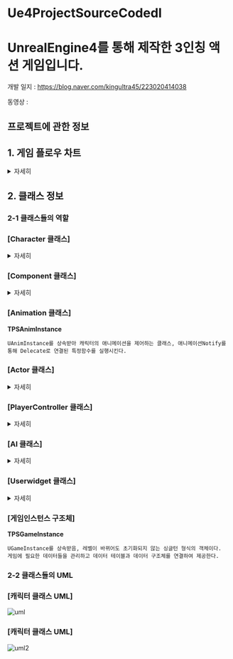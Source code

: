 # Ue4ProjectSourceCodedI
# UnrealEngine4를 통해 제작한 3인칭 액션 게임입니다.

개발 일지 : https://blog.naver.com/kingultra45/223020414038

동영상   :

## 프로젝트에 관한 정보
## 1. 게임 플로우 차트
<details>
    <summary>자세히</summary>


![스크린샷 2023-03-31 052810](https://user-images.githubusercontent.com/85017198/228956615-da278aba-7889-4aa5-9b30-9af6976d4446.png)

</details>
    
## 2. 클래스 정보
### 2-1 클래스들의 역할
### [Character 클래스]
<details>
    <summary>자세히</summary>


**Basic_Character**

    ACharacter 클래스를 상속받는 가장 기본적인 캐릭터 클래스, 공통되는 TakeDamage, DieCharacter, Buff, DeBuff를 수행
                  
**TPS_Character**

    ABasic_Character를 상속 받음, 플래이어 캐릭터를 조종하는 클래스

**EnemyBasic_Character**

    ABasic_Character를 상속 받음, 적 캐릭터의 공통되는 속성을 모아 놓은 클래스, 
    캐릭터가 데미지를 입을 시 플로팅 데미지 출력, 사망시 포인트 획득
                        
**EnemyMelee_Character**

    AEnemyBasic_Character를 상속 받음, 적 캐릭터 중에서 근거리 공격을 수행하는 캐릭터 클래스

**EnemyRange_Character**

    AEnemyBasic_Character를 상속 받음, 적 캐릭터 중에서 원거리 공격을 수행하는 캐릭터 클래스, 화살을 스폰하여 발사


</details>

### [Component 클래스]
<details>
    <summary>자세히</summary>
    
    
**Character_Stat_Component**

    UActorComponent를 상속받아 Basic_Character에 구성되는 클래스, 캐릭터의 체력, 공격력, 특성 등의 정보를 제어한다. 

    
</details>
    
### [Animation 클래스]
**TPSAnimInstance**

    UAnimInstance를 상속받아 캐릭터의 애니메이션을 제어하는 클래스, 애니메이션Notify를 통해 Delecate로 연결된 특정함수를 실행시킨다. 


### [Actor 클래스]
<details>
    <summary>자세히</summary>
    
    
**Weapon_Actor** 

    AAcor 클래스를 상속 받음, TPS_Character가 사용하는 무기 클래스로 공격시 플레이어의 정보를 받아 데미지를 준다.  

**Actor_GhostTail** 

    AAcor 클래스를 상속 받음, 캐릭터가 특정 행동을 취할시 잔상효과를 위해 생성된다.

**Actor_RewardBox**

    AAcor 클래스를 상속 받음, 스테이지 클리어시 생성되는 보상상자이다. 
    플레이어와 Overlap시 플레이어의 Interaction 델리케이트 함수를 활성화 시킨다.  
                  
**Actor_SpawnSkill_Q** 

    AAcor 클래스를 상속 받음, 플레이어가 스킬사용시 생성되어 적과 Overlap시 데미지를 준다.

**SPWArrow_Actor**

    AAcor 클래스를 상속 받음, EnemyRange_Character가 공격시 생성되어 손에 부착된다. 
    Shooting 함수를 통해 부착을 해제하고 타겟을 향해 날아간다.
                  
**LevelScriptActor_Battle**

    ALevelScriptActor 클래스를 상속받아 레벨블루프린터의 부모클래스로 사용, 게임플로우에 따라 적, UI, 보상 상자를 생성한다.

</details>
    
### [PlayerController 클래스]
<details>
    <summary>자세히</summary>
    
    
**TPSPlayerController** :

    APlayerController 클래스를 상속받음, 전투레벨에서 사용하는 플레이어컨트롤러로 주로 UI를 생성및 제거하는 역할을 한다.
    
**TPSUI_PlayerController** 

    APlayerController 클래스를 상속받음, Title 레벨에서 사용하는 플레이어 컨트롤러 TitleUI 를 제어하기위해 사용한다.
    
**LoobyUIPlayerController**

    APlayerController 클래스를 상속받음, Lobby 레벨에서 사용하는 플레이어 컨트롤러 LobbyUI 를 제어하기위해 사용한다.

</details>
    
### [AI 클래스]
<details>
    <summary>자세히</summary>
    

**Enemy_AIController**
    
    AAIController 클래스를 상속받아 EnemyBasic_Character의 AiController로 사용된다. UAISenseConfig_Sight를 통해 플레이어를 감지한다. 
    BehaviorTree를 통해 EnemyBasic_Character를 상속받는 캐릭터의 움직임을 제어한다.
    
**BTDecorator_CheckShocking**
    
    UBTDecorator 클래스를 상속받음, BehaviorTree의 노드에 부착하여 해당시점에 캐릭턱가 충격을 받은 상태인지 판단한다.
    실시간으로 충격상태를 판단할 수 없어 사용하지 못함
    
**BTDecorator_IsinAttackRange**
    
    UBTDecorator 클래스를 상속받음, BehaviorTree의 노드에 부착하여 해당시점에서 캐릭터의 공격범위에 타겟이 있는지 판단한다.
    
**BTService_CheckAttackRange**
    
    UBTService 클래스를 상속받음, BehaviorTree 노드에 부착하여 매초마다 감지한다.
    캐릭터의 공격범위에 타겟이 있는지 확인하여 Blackboard의 bCanAttack의 값을 초기화한다.
    
**BTService_CheckShock**
    
    UBTService 클래스를 상속받음, BehaviorTree 노드에 부착하여 0.2초마다 감지한다. 
    캐릭터가 충격을 받은 상태인지 확인하여 Blackboard의 bShocking 값을 초기화한다.
   
**BTService_Detect**
    
    UBTService 클래스를 상속받음, BehaviorTree 노드에 부착하여 매초마다 감지한다.
    FCollisionQueryParams를 통해 캐릭터 주변에 타겟이 있는지 감지하여 Blackboard의 Target 값을 초기화한다.
    AIPercetion 방식을 채택하여 사용하지 않는다.
    
**BTService_DetectPerception**
    
    UBTService 클래스를 상속받음, BehaviorTree 노드에 부착하여 매초마다 감지한다.
    AIPercetion을 사용하여 캐릭터가 타겟을 발견하였는지 감지하여 Blackboard의 Target 값을 초기화한다.
    
**BTTask_Attack**
    
    UBTTaskNode 클래스를 상속받음, BehaviorTree에서 사용할 노드이다.
    캐릭터의 공격함수를 호출하고 공격이 끝나면 리턴값을 Succeeded 해 준다.
    
**BTTask_FindPatrollPos**
    
    UBTTaskNode 클래스를 상속받음, BehaviorTree에서 사용할 노드이다.
    UNavigationSystemV1를 통해 캐릭터를 이동시킬 랜덤한 좌표를 얻어 Blackboard의 PatrolPos를 초기화한다. 
    
**BTTask_TurnToTarget**
    
    UBTTaskNode 클래스를 상속받음, BehaviorTree에서 사용할 노드이다.
    캐릭터가 공격하는 동안 FRotationMatrix를 통해 캐릭터의 Rotation을 변경한다.
    

</details>
    
### [Userwidget 클래스]
<details>
    <summary>자세히</summary>
    
**Title_UserWidget**
        
    UserWidget클래스를 상속 받음, 타이레벨의 UI로 게임시작시 로비레벨로 게임종료시 게임을 나가게 한다.    

**Looby_UserWidget**
    
    UserWidget클래스를 상속 받음, 로비레벨의 UI로 게임시작 전 설정(텔런트, 속성)을 셋팅 및 게임 정보(버프, 디버프)를 확인할 수 있다.    
    
**HP_UserWidget**
    
    UserWidget클래스를 상속 받음, EnemyBasic_Character를 상속받는 캐릭터가 데미지를 입을 시 생성
    해당 캐릭터의 체력바를 10초간 띄워준다.
        
**FloatingDamage_Widget**
    
    UserWidget클래스를 상속 받음, EnemyBasic_Character를 상속받는 캐릭터가 데미지를 입을 시 생성
    해당 캐릭터의 위치를 스크린 좌표로 변경하고 캐릭터가 입은 피해를 띄워준다.

**HUD_UserWidget**
    
    UserWidget클래스를 상속 받음 전투레벨에서 사용하는 UI
    플레이어 캐릭터의 정보(체력, 스킬 및 아이템의 쿨타임, 포인트)를 띄워준다,
    
**IngameMenu_UserWidget**
        
    UserWidget클래스를 상속 받음 전투레벨에서 사용하는 UI
    전투 레벨에서 ESC 액션을 누르면 게임을 정지하고 게임을 계속할지 그만둘지 선택할 수 있는 UI
  
**UserWidget_InGameData**
    
    UserWidget클래스를 상속 받음 전투레벨에서 사용하는 UI
    전투 레벨에서 TAP 액션을 누르면 스테이지의 정보와 캐릭터의 정보를 보여준다.
        
**UserWidget_LevelText**
    
    UserWidget클래스를 상속 받음 전투레벨에서 사용하는 UI
    LevelScriptActor_Battle 클래스에서 해당 스테이지에 대한 정보를 보여준다.

</details>


### [게임인스턴스 구조체]
**TPSGameInstance**

    UGameInstance를 상속받음, 레벨이 바뀌어도 초기화되지 않는 싱글턴 형식의 객체이다.
    게임에 필요한 데이터들을 관리하고 데이터 테이블과 데이터 구조체를 연결하여 제공한다.
    
### 2-2 클래스들의 UML

### [캐릭터 클래스 UML]
![uml](https://user-images.githubusercontent.com/85017198/228981431-d4ff23e4-f456-43da-ac15-c048c0db768e.png)

### [캐릭터 클래스 UML]
![uml2](https://user-images.githubusercontent.com/85017198/228981607-ec2e1d38-0334-4908-895a-5c451eb45171.png)
